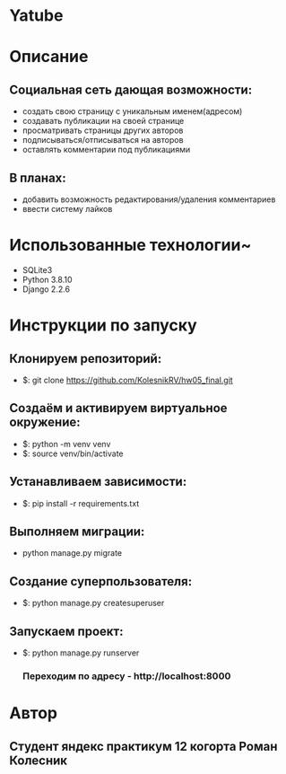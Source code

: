 # Yatube

# Описание
## Социальная сеть дающая возможности:
- создать свою страницу с уникальным именем(адресом)
- создавать публикации на своей странице
- просматривать страницы других авторов
- подписываться/отписываться на авторов
- оставлять комментарии под публикациями

## В планах:
- добавить возможность редактирования/удаления комментариев
- ввести систему лайков

# Использованные технологии~
- SQLite3
- Python 3.8.10
- Django 2.2.6

# Инструкции по запуску
## Клонируем репозиторий:
- $: git clone https://github.com/KolesnikRV/hw05_final.git

## Создаём и активируем виртуальное окружение:
- $: python -m venv venv
- $: source venv/bin/activate

## Устанавливаем зависимости:
- $: pip install -r requirements.txt

## Выполняем миграции:
- python manage.py migrate

## Создание суперпользователя:
- $: python manage.py createsuperuser

## Запускаем проект:
- $: python manage.py runserver
  ### Переходим по адресу - http://localhost:8000

# Автор
## Студент яндекс практикум 12 когорта Роман Колесник